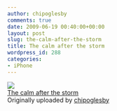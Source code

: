 ```yaml
---
author: chipoglesby
comments: true
date: 2009-06-19 00:40:00+00:00
layout: post
slug: the-calm-after-the-storm
title: The calm after the storm
wordpress_id: 288
categories:
- iPhone
---
```


[![](http://farm4.static.flickr.com/3570/3639360301_0bd96bb276.jpg)](http://www.flickr.com/photos/chipoglesby/3639360301/)  
[The calm after the storm](http://www.flickr.com/photos/chipoglesby/3639360301/)  
Originally uploaded by [chipoglesby](http://www.flickr.com/people/chipoglesby/)

  

